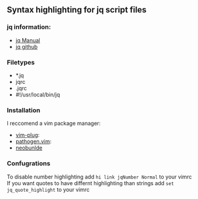 ## Syntax highlighting for jq script files

### jq information:
- [jq Manual](https://stedolan.github.io/jq/manual/)
- [jq github](https://github.com/stedolan/jq)

### Filetypes
- *.jq
- jqrc
- .jqrc
- #!/usr/local/bin/jq


### Installation

I reccomend a vim package manager:
- [vim-plug](https://github.com/junegunn/vim-plug):
- [pathogen.vim](https://github.com/tpope/vim-pathogen):
- [neobunlde](https://github.com/Shougo/neobundle.vim)

### Confugrations

To disable number highlighting add `hi link jqNumber Normal` to your vimrc
If you want quotes to have differnt highlighting than strings add `set jq_quote_highlight` to your vimrc
